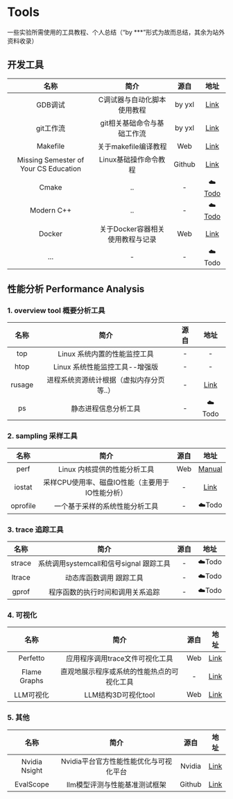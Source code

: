 # Tools

一些实验所需使用的工具教程、个人总结（“by ***”形式为故而总结，其余为站外资料收录）



## 开发工具

| 名称  | 简介       | 源自    |地址|
|:---:|:----: |:---: |:---:|
| GDB调试 | C调试器与自动化脚本使用教程|by yxl|[Link](./GDB.md)|
| git工作流 | git相关基础命令与基础工作流|by yxl|[Link](./git.md)|
| Makefile | 关于makefile编译教程|Web|[Link](https://seisman.github.io/how-to-write-makefile/)|
| Missing Semester of Your CS Education | Linux基础操作命令教程  |Github | [Link](https://missing-semester-cn.github.io/) |
| Cmake | ..|-|☁️[Todo](./Cmake.md)|
| Modern C++ | ..|-|☁️[Todo](./Cmake.md)|
| Docker | 关于Docker容器相关使用教程与记录|Web|[Link](./Docker.md)|
| ... | -     |-      | ☁️Todo |



## 性能分析 Performance Analysis

### 1. overview tool 概要分析工具

| 名称  | 简介  |  源自|  地址|
|:---:|:----: |:---:|:---:|
| top | Linux 系统内置的性能监控工具|-|-|
| htop |Linux 系统性能监控工具--增强版|-|-|
| rusage |进程系统资源统计根据（虚拟内存分页等..）|-|[Link](https://justine.lol/rusage/#download)|
| ps |静态进程信息分析工具|-|☁️Todo|


### 2. sampling 采样工具

| 名称  | 简介    |  源自| 地址|
|:---:|:----: |:---:|:---:|
| perf | Linux 内核提供的性能分析工具|Web|[Manual](https://www.brendangregg.com/perf.html)|
| iostat |采样CPU使用率、磁盘IO性能（主要用于IO性能分析）|-|[Link](./iostat.md)|
| oprofile |一个基于采样的系统性能分析工具|-|☁️Todo|



### 3. trace 追踪工具

| 名称  | 简介    |  源自| 地址|
|:---:|:----: |:---:|:---:|
| strace | 系统调用systemcall和信号signal 跟踪工具|-|☁️Todo|
| ltrace | 动态库函数调用 跟踪工具|-|☁️Todo|
| gprof |程序函数的执行时间和调用关系追踪|-|☁️Todo|




### 4. 可视化

| 名称  | 简介       | 源自    |地址|
|:---:|:----: |:---: |:---:|
| Perfetto | 应用程序调用trace文件可视化工具|Web|[Link](https://perfetto.dev/)|
| Flame Graphs | 直观地展示程序或系统的性能热点的可视化工具|-|[Link](./Flame.md)|
| LLM可视化 | LLM结构3D可视化tool|Web|[Link](https://www.mlpod.com/llm-visualization.html)|


### 5. 其他

| 名称  | 简介       | 源自    |地址|
|:---:|:----: |:---: |:---:|
|Nvidia Nsight | Nvidia平台官方性能性能优化与可视化平台|Nvidia|[Link](./Nsight.md)|
|EvalScope | llm模型评测与性能基准测试框架|Github|[Link](https://github.com/modelscope/evalscope/tree/main)|
